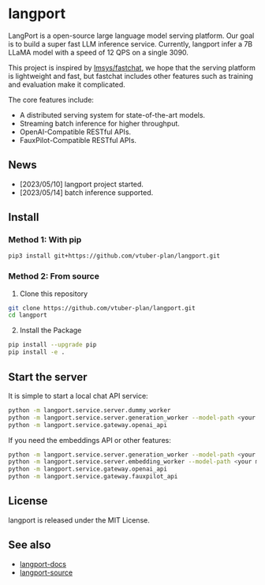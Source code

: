 # langport
LangPort is a open-source large language model serving platform.
Our goal is to build a super fast LLM inference service. Currently, langport infer a 7B LLaMA model with a speed of 12 QPS on a single 3090.

This project is inspired by [lmsys/fastchat](https://github.com/lm-sys/FastChat), we hope that the serving platform is lightweight and fast, but fastchat includes other features such as training and evaluation make it complicated.

The core features include:
- A distributed serving system for state-of-the-art models.
- Streaming batch inference for higher throughput.
- OpenAI-Compatible RESTful APIs.
- FauxPilot-Compatible RESTful APIs.

## News
- [2023/05/10] langport project started.
- [2023/05/14] batch inference supported.


## Install

### Method 1: With pip

```bash
pip3 install git+https://github.com/vtuber-plan/langport.git 
```

### Method 2: From source

1. Clone this repository
```bash
git clone https://github.com/vtuber-plan/langport.git
cd langport
```

2. Install the Package
```bash
pip install --upgrade pip
pip install -e .
```

## Start the server

It is simple to start a local chat API service:
``` bash
python -m langport.service.server.dummy_worker
python -m langport.service.server.generation_worker --model-path <your model path> --neighbors=http://localhost:21001
python -m langport.service.gateway.openai_api
```

If you need the embeddings API or other features:
``` bash
python -m langport.service.server.generation_worker --model-path <your model path>
python -m langport.service.server.embedding_worker --model-path <your model path>
python -m langport.service.gateway.openai_api
python -m langport.service.gateway.fauxpilot_api
```

## License

langport is released under the MIT License.


## See also

- [langport-docs](https://langport.readthedocs.io/)
- [langport-source](https://github.com/vtuber-plan/langport)
